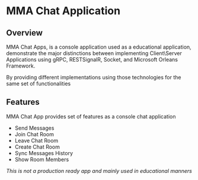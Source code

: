 # MMA Chat Application

## Overview

MMA Chat Apps, is a console application used as a educational application, demonstrate the major distinctions between implementing Client\Server Applications using gRPC, RESTSignalR, Socket, and Microsoft Orleans Framework.

By providing different implementations using those technologies for the same set of functionalities

## Features
MMA Chat App provides set of features as a console chat application

- Send Messages
- Join Chat Room
- Leave Chat Room
- Create Chat Room
- Sync Messages History
- Show Room Members



*This is not a production ready app and mainly used in educational manners*